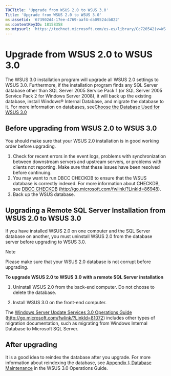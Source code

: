```yaml
---
TOCTitle: 'Upgrade from WSUS 2.0 to WSUS 3.0'
Title: 'Upgrade from WSUS 2.0 to WSUS 3.0'
ms:assetid: '673902d4-17ee-4769-aaf4-da09524cb822'
ms:contentKeyID: 18158358
ms:mtpsurl: 'https://technet.microsoft.com/es-es/library/Cc720542(v=WS.10)'
---
```


Upgrade from WSUS 2.0 to WSUS 3.0
=================================

The WSUS 3.0 installation program will upgrade all WSUS 2.0 settings to WSUS 3.0. Furthermore, if the installation program finds any SQL Server database other than SQL Server 2005 Service Pack 1 (or SQL Server 2005 Service Pack 2 for Windows Server 2008), it will back up the existing database, install Windows® Internal Database, and migrate the database to it. For more information on databases, see[Choose the Database Used for WSUS 3.0](https://technet.microsoft.com/6f51cae4-4b1e-4a4b-81ef-cc92dd3644fd)

Before upgrading from WSUS 2.0 to WSUS 3.0
------------------------------------------

You should make sure that your WSUS 2.0 installation is in good working order before upgrading.

1.  Check for recent errors in the event logs, problems with synchronization between downstream servers and upstream servers, or problems with clients not reporting. Make sure that these issues have been resolved before continuing.
2.  You may want to run DBCC CHECKDB to ensure that the WSUS database is correctly indexed. For more information about CHECKDB, see [DBCC CHECKDB](http://go.microsoft.com/fwlink/?linkid=86948) (http://go.microsoft.com/fwlink/?LinkId=86948).
3.  Back up the WSUS database.

Upgrading a Remote SQL Server Installation from WSUS 2.0 to WSUS 3.0
--------------------------------------------------------------------

If you have installed WSUS 2.0 on one computer and the SQL Server database on another, you must uninstall WSUS 2.0 from the database server before upgrading to WSUS 3.0.

> [!NOTE]
> Please make sure that your WSUS 2.0 database is not corrupt before upgrading. 

**To upgrade WSUS 2.0 to WSUS 3.0 with a remote SQL Server installation**
1.  Uninstall WSUS 2.0 from the back-end computer. Do not choose to delete the database.

2.  Install WSUS 3.0 on the front-end computer.

The [Windows Server Update Services 3.0 Operations Guide](http://go.microsoft.com/fwlink/?linkid=81072) (http://go.microsoft.com/fwlink/?LinkId=81072) includes other types of migration documentation, such as migrating from Windows Internal Database to Microsoft SQL Server.

After upgrading
---------------

It is a good idea to reindex the database after you upgrade. For more information about reindexing the database, see [Appendix I: Database Maintenance](https://technet.microsoft.com/e787794b-4f09-4d01-ae4e-5983ea7634f9) in the WSUS 3.0 Operations Guide.
